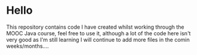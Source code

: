 # Hello
 This repository contains code I have created whilst working through the MOOC Java course, 
 feel free to use it, although a lot of the code here isn't very good as I'm still learning
 I will continue to add more files in the comin weeks/months....
